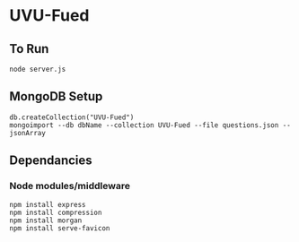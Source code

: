 # UVU-Fued

## To Run
```
node server.js
```

## MongoDB Setup
```
db.createCollection("UVU-Fued")
mongoimport --db dbName --collection UVU-Fued --file questions.json --jsonArray
```

## Dependancies

### Node modules/middleware
```
npm install express
npm install compression
npm install morgan
npm install serve-favicon

```
